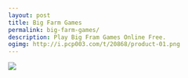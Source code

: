 ```yaml
---
layout: post
title: Big Farm Games
permalink: big-farm-games/
description: Play Big Fram Games Online Free.
ogimg: http://i.pcp003.com/t/20868/product-01.png
---
```


<a href="http://mmtrkpy.com/mt/y254335474w233t224q2u234/">
<img src="http://mmtrkpy.com/im/y254335474w233t224q2u234/">
</a> 
